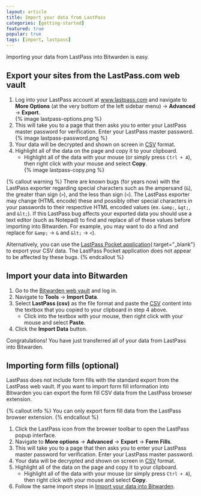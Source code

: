 ```yaml
---
layout: article
title: Import your data from LastPass
categories: [getting-started]
featured: true
popular: true
tags: [import, lastpass]
---
```


Importing your data from LastPass into Bitwarden is easy.

## Export your sites from the LastPass.com web vault

1. Log into your LastPass account at www.lastpass.com and navigate to **More Options** (at the very bottom of the left sidebar menu) &rarr; **Advanced** &rarr; **Export**.<br />
   {% image lastpass-options.png %}
2. This will take you to a page that then asks you to enter your LastPass master password for verification. Enter your LastPass master password.<br />
   {% image lastpass-password.png %}
3. Your data will be decrypted and shown on screen in [CSV][csv] format.
4. Highlight all of the data on the page and copy it to your clipboard.
   - Highlight all of the data with your mouse (or simply press <code>Ctrl + A</code>), then right click with your mouse and select **Copy**.<br />
   {% image lastpass-copy.png %}

{% callout warning %}
There are known bugs (for years now) with the LastPass exporter regarding special characters such as the ampersand (<code>&amp;</code>), the greater than sign (<code>&gt;</code>), and the less than sign (<code>&lt;</code>). The LastPass exporter may change (HTML encode) these and possibly other special characters in your passwords to their respective HTML encoded values (ex. <code>&amp;amp;</code>, <code>&amp;gt;</code>, and <code>&amp;lt;</code>). If this LastPass bug affects your exported data you should use a text editor (such as Notepad) to find and replace all of these values before importing into Bitwarden. For example, you may want to do a find and replace for <code>&amp;amp;</code> &rarr; <code>&amp;</code> and <code>&amp;lt;</code> &rarr; <code>&lt;</code>).

Alternatively, you can use the [LastPass Pocket application](https://lastpass.com/misc_download2.php){:target="_blank"} to export your CSV data. The LastPass Pocket application does not appear to be affected by these bugs.
{% endcallout %}

## Import your data into Bitwarden

1. Go to the [Bitwarden web vault][bitwarden-vault] and log in.
2. Navigate to **Tools** &rarr; **Import Data**.
3. Select **LastPass (csv)** as the file format and paste the [CSV][csv] content into the textbox that you copied to your clipboard in step 4 above.
   - Click into the textbox with your mouse, then right click with your mouse and select **Paste**.
4. Click the **Import Data** button.

Congratulations! You have just transferred all of your data from LastPass into Bitwarden.

## Importing form fills (optional)

LastPass does not include form fills with the standard export from the LastPass web vault. If you want to import form fill information into Bitwarden you can export the form fill CSV data from the LastPass browser extension.

{% callout info %}
You can only export form fill data from the LastPass browser extension.
{% endcallout %}

1. Click the LastPass icon from the browser toolbar to open the LastPass popup interface.
2. Navigate to **More options** &rarr; **Advanced** &rarr; **Export** &rarr; **Form Fills**.
3. This will take you to a page that then asks you to enter your LastPass master password for verification. Enter your LastPass master password.
4. Your data will be decrypted and shown on screen in [CSV][csv] format.
5. Highlight all of the data on the page and copy it to your clipboard.
   - Highlight all of the data with your mouse (or simply press <code>Ctrl + A</code>), then right click with your mouse and select **Copy**.
6. Follow the same import steps in [Import your data into Bitwarden](#import-your-data-into-bitwarden).

[csv]: https://en.wikipedia.org/wiki/Comma-separated_values
[bitwarden-vault]: https://vault.bitwarden.com
